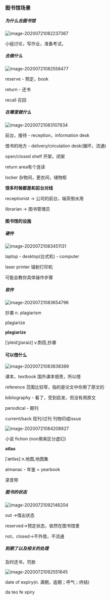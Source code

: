 ### 图书馆场景

##### 为什么去图书馆

![image-20200721082237367](C:\Users\UncleDong\AppData\Roaming\Typora\typora-user-images\image-20200721082237367.png)

小组讨论，写作业，准备考试，

##### 去做什么

![image-20200721082558477](C:\Users\UncleDong\AppData\Roaming\Typora\typora-user-images\image-20200721082558477.png)

reserve - 预定，book

return - 还书

recall 召回

##### 在哪里做什么

![image-20200721083107834](C:\Users\UncleDong\AppData\Roaming\Typora\typora-user-images\image-20200721083107834.png)

前台，接待 - reception，information desk

借书的地方 - delivery/circulation desk(循环，流通)

open/closed shelf 开架，闭架

return area有个连读 

locker 杂物间，更衣间，储物柜

**很多时候都是和前台对线**

receptionist -> 公司的前台，端茶倒水用

librarian -> 图书管理员

#### 图书馆的设施

##### 硬件

![image-20200721083451131](C:\Users\UncleDong\AppData\Roaming\Typora\typora-user-images\image-20200721083451131.png)

laptop - desktop(台式机) - computer

laser printer 镭射打印机

可能会教你具体操作步骤

##### 软件

![image-20200721083654796](C:\Users\UncleDong\AppData\Roaming\Typora\typora-user-images\image-20200721083654796.png)

抄袭 n. plagiarism

plagiarize

**plagiarize**

[ˈpleidʒiəraiz]
v.剽窃,抄袭

#### 可以借什么

![image-20200721083838389](C:\Users\UncleDong\AppData\Roaming\Typora\typora-user-images\image-20200721083838389.png)

课本，textbook 国外课本很贵，所以借

reference 范围比较窄，指的是论文中你用了原文的

bibliography - 看了，受到启发，但没有用原文

periodical - 期刊

current/back 现刊/过刊 刊物印成issue

![image-20200721084208827](C:\Users\UncleDong\AppData\Roaming\Typora\typora-user-images\image-20200721084208827.png)



小说 fiction (non用来区分虚幻)

**atlas**

[ˈætləs]
n.地图,地图集

almanac - 年鉴 = yearbook

录音带

##### 图书的状态

![image-20200721092146204](C:\Users\UncleDong\AppData\Roaming\Typora\typora-user-images\image-20200721092146204.png)



out ->借出状态

reserved->预定状态，依然在图书馆里

not，closed->不外借，不流通



##### 到期了以及相关的处理

及时还书，罚款

![image-20200721092551645](C:\Users\UncleDong\AppData\Roaming\Typora\typora-user-images\image-20200721092551645.png)

date of expiry(n. 满期，逾期；呼气；终结)

da teo fe xpiry


